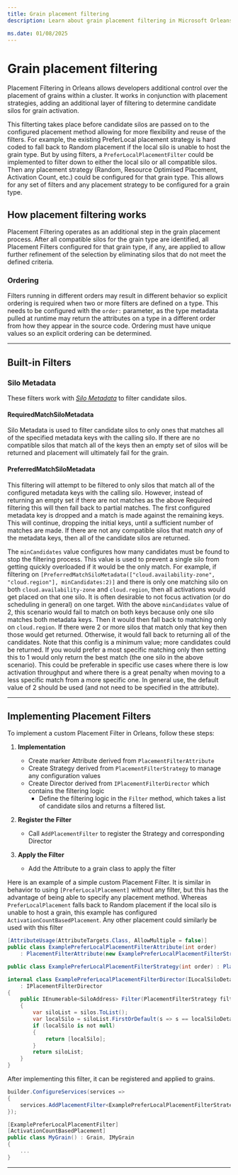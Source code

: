 ```yaml
---
title: Grain placement filtering
description: Learn about grain placement filtering in Microsoft Orleans.

ms.date: 01/08/2025
---
```


# Grain placement filtering

Placement Filtering in Orleans allows developers additional control over the placement of grains within a cluster. It works in conjunction with placement strategies, adding an additional layer of filtering to determine candidate silos for grain activation.  

This filterting takes place before candidate silos are passed on to the configured placement method allowing for more flexibility and reuse of the filters.
For example, the existing PreferLocal placement strategy is hard coded to fall back to Random placement if the local silo is unable to host the grain type. But by using filters, a `PreferLocalPlacementFilter` could be implemented to filter down to either the local silo or all compatible silos. Then any placement strategy (Random, Resource Optimised Placement, Activation Count, etc.) could be configured for that grain type. This allows for any set of filters and any placement strategy to be configured for a grain type.
## How placement filtering works


Placement Filtering operates as an additional step in the grain placement process. After all compatible silos for the grain type are identified, all Placement Filters configured for that grain type, if any, are applied to allow further refinement of the selection by eliminating silos that do not meet the defined criteria.

### Ordering

Filters running in different orders may result in different behavior so explicit ordering is required when two or more filters are defined on a type. This needs to be configured with the `order:` parameter, as the type metadata pulled at runtime may return the attributes on a type in a different order from how they appear in the source code. Ordering must have unique values so an explicit ordering can be determined.

---

## Built-in Filters

### Silo Metadata

These filters work with [*Silo Metadata*](../grains/silo-metadata.md) to filter candidate silos.

#### RequiredMatchSiloMetadata

Silo Metadata is used to filter candidate silos to only ones that matches all of the specified metadata keys with the calling silo. If there are no compatible silos that match all of the keys then an empty set of silos will be returned and placement will ultimately fail for the grain.

#### PreferredMatchSiloMetadata

This filtering will attempt to be filtered to only silos that match all of the configured metadata keys with the calling silo. However, instead of returning an empty set if there are not matches as the above Required filtering this will then fall back to partial matches. The first configured metadata key is dropped and a match is made against the remaining keys. This will continue, dropping the initial keys, until a sufficient number of matches are made. If there are not any compatible silos that match *any* of the metadata keys, then all of the candidate silos are returned.

The `minCandidates` value configures how many candidates must be found to stop the filtering process. This value is used to prevent a single silo from getting quickly overloaded if it would be the only match.
For example, if filtering on `[PreferredMatchSiloMetadata(["cloud.availability-zone", "cloud.region"], minCandidates:2)]` and there is only one matching silo on both `cloud.availability-zone` and `cloud.region`, then all activations would get placed on that one silo. It is often desirable to not focus activation (or do scheduling in general) on one target. With the above `minCandidates` value of 2, this scenario would fail to match on both keys because only one silo matches both metadata keys. Then it would then fall back to matching only on `cloud.region`. If there were 2 or more silos that match only that key then those would get returned. Otherwise, it would fall back to returning all of the candidates. Note that this config is a minimum value; more candidates could be returned. If you would prefer a most specific matching only then setting this to 1 would only return the best match (the one silo in the above scenario). This could be preferable in specific use cases where there is low activation throughput and where there is a great penalty when moving to a less specific match from a more specific one. In general use, the default value of 2 should be used (and not need to be specified in the attribute).

---

## Implementing Placement Filters

To implement a custom Placement Filter in Orleans, follow these steps:

1. **Implementation**
   - Create marker Attribute derived from `PlacementFilterAttribute`
   - Create Strategy derived from `PlacementFilterStrategy` to manage any configuration values
   - Create Director derived from `IPlacementFilterDirector` which contains the filtering logic
     - Define the filtering logic in the `Filter` method, which takes a list of candidate silos and returns a filtered list.

2. **Register the Filter**
   - Call `AddPlacementFilter` to register the Strategy and corresponding Director

3. **Apply the Filter**
   - Add the Attribute to a grain class to apply the filter

Here is an example of a simple custom Placement Filter. It is similar in behavior to using `[PreferLocalPlacement]` without any filter, but this has the advantage of being able to specify any placement method. Whereas `PreferLocalPlacement` falls back to Random placement if the local silo is unable to host a grain, this example has configured `ActivationCountBasedPlacement`. Any other placement could similarly be used with this filter

```csharp
[AttributeUsage(AttributeTargets.Class, AllowMultiple = false)]
public class ExamplePreferLocalPlacementFilterAttribute(int order)
    : PlacementFilterAttribute(new ExamplePreferLocalPlacementFilterStrategy(order));
```

```csharp
public class ExamplePreferLocalPlacementFilterStrategy(int order) : PlacementFilterStrategy(order);
```

```csharp
internal class ExamplePreferLocalPlacementFilterDirector(ILocalSiloDetails localSiloDetails)
    : IPlacementFilterDirector
{
    public IEnumerable<SiloAddress> Filter(PlacementFilterStrategy filterStrategy, PlacementTarget target, IEnumerable<SiloAddress> silos)
    {
        var siloList = silos.ToList();
        var localSilo = siloList.FirstOrDefault(s => s == localSiloDetails.SiloAddress);
        if (localSilo is not null)
        {
            return [localSilo];
        }
        return siloList;
    }
}
```

After implementing this filter, it can be registered and applied to grains.

```csharp
builder.ConfigureServices(services =>
{
    services.AddPlacementFilter<ExamplePreferLocalPlacementFilterStrategy, ExamplePreferLocalPlacementFilterDirector>();
});
```

```csharp
[ExamplePreferLocalPlacementFilter]
[ActivationCountBasedPlacement]
public class MyGrain() : Grain, IMyGrain
{
    ...
}
```

---
